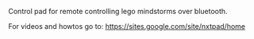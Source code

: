 Control pad for remote controlling lego mindstorms over bluetooth.

For videos and howtos go to:
https://sites.google.com/site/nxtpad/home